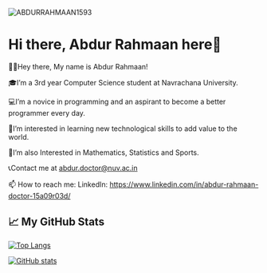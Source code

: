 <p align="left"> <img src="https://komarev.com/ghpvc/?username=ABDURRAHMAAN1593&label=Profile%20views&color=brightgreen&style=plastic" alt="ABDURRAHMAAN1593" /> </p>

# Hi there, Abdur Rahmaan here👋

👋🏽Hey there, My name is Abdur Rahmaan!

🎓I’m a 3rd year Computer Science student at Navrachana University.

💻I’m a novice in programming and an aspirant to become a better programmer every day.

📱I’m interested in learning new technological skills to add value to the world.

🧮I’m also Interested in Mathematics, Statistics and Sports.

📞Contact me at abdur.doctor@nuv.ac.in

📫 How to reach me: LinkedIn: https://www.linkedin.com/in/abdur-rahmaan-doctor-15a09r03d/


## &#x1f4c8; My GitHub Stats

[![Top Langs](https://github-readme-stats.vercel.app/api/top-langs/?username=ABDURRAHMAAN1593&hide=java,html,css&theme=react)](https://github.com/anuraghazra/github-readme-stats)

[![GitHub stats](https://github-readme-stats.vercel.app/api?username=ABDURRAHMAAN1593&theme=react)](https://github.com/anuraghazra/github-readme-stats)
